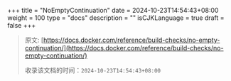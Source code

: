 +++
title = "NoEmptyContinuation"
date = 2024-10-23T14:54:43+08:00
weight = 100
type = "docs"
description = ""
isCJKLanguage = true
draft = false
+++

> 原文: [https://docs.docker.com/reference/build-checks/no-empty-continuation/](https://docs.docker.com/reference/build-checks/no-empty-continuation/)
>
> 收录该文档的时间：`2024-10-23T14:54:43+08:00`
